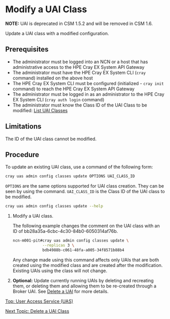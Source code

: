 # Modify a UAI Class

**NOTE:** UAI is deprecated in CSM 1.5.2 and will be removed in CSM 1.6.

Update a UAI class with a modified configuration.

## Prerequisites

* The administrator must be logged into an NCN or a host that has administrative access to the HPE Cray EX System API Gateway
* The administrator must have the HPE Cray EX System CLI (`cray` command) installed on the above host
* The HPE Cray EX System CLI must be configured (initialized - `cray init` command) to reach the HPE Cray EX System API Gateway
* The administrator must be logged in as an administrator to the HPE Cray EX System CLI (`cray auth login` command)
* The administrator must know the Class ID of the UAI Class to be modified: [List UAI Classes](List_Available_UAI_Classes.md)

## Limitations

The ID of the UAI class cannot be modified.

## Procedure

To update an existing UAI class, use a command of the following form:

```bash
cray uas admin config classes update OPTIONS UAI_CLASS_ID
```

`OPTIONS` are the same options supported for UAI class creation. They can be seen by using the command.
`UAI_CLASS_ID` is the Class ID of the UAI class to be modified.

```bash
cray uas admin config classes update --help
```

1. Modify a UAI class.

   The following example changes the comment on the UAI class with an ID of bb28a35a-6cbc-4c30-84b0-6050314af76b.

   ```bash
   ncn-m001-pit#cray uas admin config classes update \
                --replicas 3 \
                bdb4988b-c061-48fa-a005-34f8571b88b4
   ```

   Any change made using this command affects only UAIs that are both created using the modified class and are created after the modification. Existing UAIs using the class will not change.

2. **Optional:** Update currently running UAIs by deleting and recreating them, or deleting them and allowing them to be re-created through a Broker UAI. See [Delete a UAI](Delete_a_UAI.md) for more details.

[Top: User Access Service (UAS)](README.md)

[Next Topic: Delete a UAI Class](Delete_a_UAI_Class.md)
